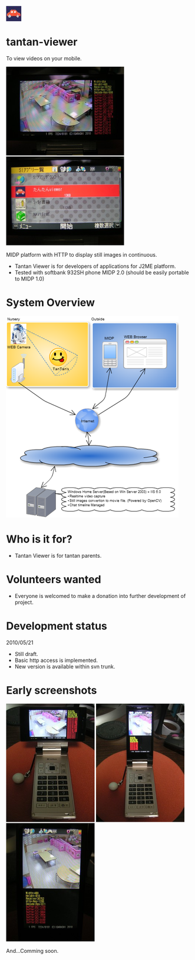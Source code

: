 <div>
  <img src="https://github.com/igasoft/tantan-viewer/blob/master/website/logo.jpg" align="middle"><h1>tantan-viewer</h1>
</div>
To view videos on your mobile.

![landscape.jpg](https://github.com/igasoft/tantan-viewer/blob/master/website/landscape.jpg)
![menu.jpg](https://github.com/igasoft/tantan-viewer/blob/master/website/menu.jpg)

MIDP platform with HTTP to display still images in continuous.
* Tantan Viewer is for developers of applications for J2ME platform.
* Tested with softbank 932SH phone MIDP 2.0 (should be easily portable to MIDP 1.0)

# System Overview
![TANTANViewOverView.png](https://github.com/igasoft/tantan-viewer/blob/master/website/TANTANViewOverView.png)

# Who is it for?
* Tantan Viewer is for tantan parents.

# Volunteers wanted
* Everyone is welcomed to make a donation into further development of project.

# Development status
2010/05/21
* Still draft.
* Basic http access is implemented.
* New version is available within svn trunk.

# Early screenshots
![landscape_all.jpg](https://github.com/igasoft/tantan-viewer/blob/master/website/landscape_all.jpg)
![portrait_all.jpg](https://github.com/igasoft/tantan-viewer/blob/master/website/portrait_all.jpg)
![portrait.jpg](https://github.com/igasoft/tantan-viewer/blob/master/website/portrait.jpg)

And...Comming soon.
